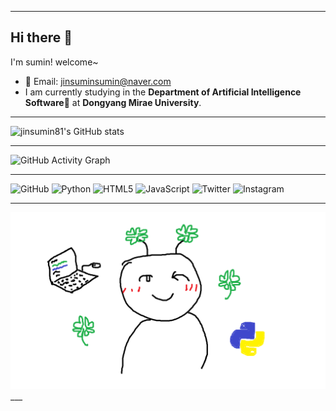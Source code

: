 ___
## Hi there 👋

I'm sumin!
welcome~
- 📧 Email: jinsuminsumin@naver.com
- I am currently studying in the **Department of Artificial Intelligence Software**🤖 at **Dongyang Mirae University**.
___
![jinsumin81's GitHub stats](https://github-readme-stats.vercel.app/api?username=jinsumin81&show_icons=true&theme=radical)

___
![GitHub Activity Graph](https://github-readme-activity-graph.vercel.app/graph?username=jinsumin81&theme=react-dark)


___
![GitHub](https://img.shields.io/badge/GitHub-Profile-skyblue?logo=github)
![Python](https://img.shields.io/badge/Python-Code-skyblue?logo=python)
![HTML5](https://img.shields.io/badge/HTML5-Design-skyblue?logo=html5)
![JavaScript](https://img.shields.io/badge/JavaScript-Dynamic-skyblue?logo=javascript)
![Twitter](https://img.shields.io/badge/Twitter-Follow-skyblue?logo=twitter)
![Instagram](https://img.shields.io/badge/Instagram-Profile-skyblue?logo=instagram)
___
<img src="https://github.com/jinsumin81/jinsumin81/blob/main/%EC%A0%9C%EB%AA%A9%20%EC%97%86%EC%9D%8C.png" alt="프로필사진" />
___
